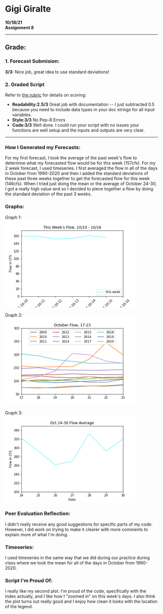# Gigi Giralte
**10/18/21** \
**Assignment 8**

____________
## Grade:
### 1. Forecast Submision: 
**3/3:** Nice job, great idea to use standard deviations!

### 2. Graded Script
Refer to [the rubric](https://github.com/HAS-Tools-Fall2021/Course-Materials21/blob/main/Content/Starter_Codes/week7_code_review_rubric.md) for details on scoring: 
- **Readability:2.5/3** Great job with documentation -- I just subtracted 0.5 because you need to include data types in your doc strings for all input variables. 
- **Style:3/3** No Pep-8 Errors
- **Code:3/3** Well done. I could run your script with no issues your functions are well setup and the inputs and outputs are very clear. 
____________

### How I Generated my Forecasts:
For my first forecast, I took the average of the past week's flow to determine what my forecasted flow would be for this week (157cfs). For my 2 week forecast, I used timeseries. I first averaged the flow in all of the days in October from 1990-2020 and then I added the standard deviations of these past three weeks together to get the forecasted flow for this week (146cfs). When I tried just doing the mean or the average of October 24-30, I got a really high value and so I decided to piece together a flow by doing the standard deviation of the past 3 weeks.

### Graphs:
Graph 1:\
![](assets/giralte_HW8-7e13697a.png)

Graph 2:\
![](assets/giralte_HW8-250f43c2.png)

Graph 3:\
![](assets/giralte_HW8-6eef1ff9.png)

### Peer Evaluation Reflection:
I didn't really receive any good suggestions for specific parts of my code. However, I did work on trying to make it clearer with more comments to explain more of what I'm doing.

### Timeseries:
I used timeseries in the same way that we did during our practice during class where we took the mean for all of the days in October from 1990-2020.

### Script I'm Proud Of:
I really like my second plot. I'm proud of the code, specifically with the index actually, and I like how I "zoomed in" on this week's days. I also think the plot turns out really good and I enjoy how clean it looks with the location of the legend.
